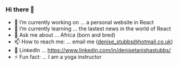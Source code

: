 ### Hi there 👋


- 🔭 I’m currently working on ... a personal website in React
- 🌱 I’m currently learning ... the lastest news in the world of React
- 💬 Ask me about ... Africa (born and bred)
- 📫 How to reach me: ... email me (denise_stubbs@hotmail.co.uk)
- 🌱 LinkedIn ... https://www.linkedin.com/in/denisetanishastubbs/
- ⚡ Fun fact: ... I am a yoga instructor



